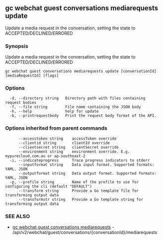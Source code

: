 ## gc webchat guest conversations mediarequests update

Update a media request in the conversation, setting the state to ACCEPTED/DECLINED/ERRORED

### Synopsis

Update a media request in the conversation, setting the state to ACCEPTED/DECLINED/ERRORED

```
gc webchat guest conversations mediarequests update [conversationId] [mediaRequestId] [flags]
```

### Options

```
  -d, --directory string   Directory path with files containing request bodies
  -f, --file string        File name containing the JSON body
  -h, --help               help for update
  -b, --printrequestbody   Print the request body format of the API.
```

### Options inherited from parent commands

```
      --accesstoken string    accessToken override
      --clientid string       clientId override
      --clientsecret string   clientSecret override
      --environment string    environment override. E.g. mypurecloud.com.au or ap-southeast-2
  -i, --indicateprogress      Trace progress indicators to stderr
      --inputformat string    Data input format. Supported formats: YAML, JSON
      --outputformat string   Data output format. Supported formats: YAML, JSON
  -p, --profile string        Name of the profile to use for configuring the cli (default "DEFAULT")
      --transform string      Provide a Go template file for transforming output data
      --transformstr string   Provide a Go template string for transforming output data
```

### SEE ALSO

* [gc webchat guest conversations mediarequests](gc_webchat_guest_conversations_mediarequests.html)	 - /api/v2/webchat/guest/conversations/{conversationId}/mediarequests


